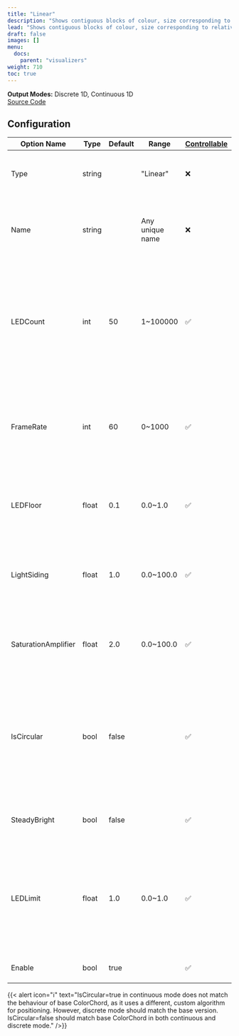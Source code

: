 ```yaml
---
title: "Linear"
description: "Shows contiguous blocks of colour, size corresponding to relative note volume, and with inter-frame continuity."
lead: "Shows contiguous blocks of colour, size corresponding to relative note volume, and with inter-frame continuity."
draft: false
images: []
menu: 
  docs:
    parent: "visualizers"
weight: 710
toc: true
---
```


**Output Modes:** Discrete 1D, Continuous 1D  
[Source Code](https://github.com/CaiB/ColorChord.NET/blob/master/ColorChord.NET/Visualizers/Linear.cs)

## Configuration

<table class="table table-dark">
    <thead class="thead-dark">
        <tr>
            <th scope="col">Option Name</th>
            <th scope="col">Type</th>
            <th scope="col">Default</th>
            <th scope="col">Range</th>
            <th scope="col"><a href="/docs/general/gettingstarted/#controllability">Controllable</a></th>
            <th scope="col">Description</th>
        </tr>
    </thead>
    <tbody>
        <tr>
            <td>Type</td>
            <td>string</td>
            <td></td>
            <td>"Linear"</td>
            <td>❌</td>
            <td><b>Required:</b> Specifies this visualizer type.</td>
        </tr>
        <tr>
            <td>Name</td>
            <td>string</td>
            <td></td>
            <td>Any unique name</td>
            <td>❌</td>
            <td><b>Required:</b> A unique identifier used to attach outputs and controllers.</td>
        </tr>
        <tr>
            <td>LEDCount</td>
            <td>int</td>
            <td>50</td>
            <td>1~100000</td>
            <td>✅</td>
            <td>The number of discrete data points to output. Set this to a low value like 24 if only continuous output is used to save CPU time.</td>
        </tr>
        <tr>
            <td>FrameRate</td>
            <td>int</td>
            <td>60</td>
            <td>0~1000</td>
            <td>✅</td>
            <td>The number of data frames to attempt to calculate per second. Determines how fast the data is output.</td>
        </tr>
        <tr>
            <td>LEDFloor</td>
            <td>float</td>
            <td>0.1</td>
            <td>0.0~1.0</td>
            <td>✅</td>
            <td>The minimum intensity of an LED, before it is output as off instead.</td>
        </tr>
        <tr>
            <td>LightSiding</td>
            <td>float</td>
            <td>1.0</td>
            <td>0.0~100.0</td>
            <td>✅</td>
            <td>How strongly inputs should be amplified before processing. Exponential.</td>
        </tr>
        <tr>
            <td>SaturationAmplifier</td>
            <td>float</td>
            <td>2.0</td>
            <td>0.0~100.0</td>
            <td>✅</td>
            <td>Multiplier for colour saturation before conversion to RGB and output.</td>
        </tr>
        <tr>
            <td>IsCircular</td>
            <td>bool</td>
            <td>false</td>
            <td></td>
            <td>✅</td>
            <td>Whether to treat the output as a circle, allowing wrap-around, or as a line with defined ends.<br />ℹ️ See below note.</td>
        </tr>
        <tr>
            <td>SteadyBright</td>
            <td>bool</td>
            <td>false</td>
            <td></td>
            <td>✅</td>
            <td>Smoothes LED brightness to reduce flickering.</td>
        </tr>
        <tr>
            <td>LEDLimit</td>
            <td>float</td>
            <td>1.0</td>
            <td>0.0~1.0</td>
            <td>✅</td>
            <td>The maximum LED brightness. Caps all LEDs at this value, but does not affect values below this threshold.</td>
        </tr>
        <tr>
            <td>Enable</td>
            <td>bool</td>
            <td>true</td>
            <td></td>
            <td>✅</td>
            <td>Whether to use this visualizer.</td>
        </tr>
    </tbody>
</table>

{{< alert icon="ℹ️" text="IsCircular=true in continuous mode does not match the behaviour of base ColorChord, as it uses a different, custom algorithm for positioning. However, discrete mode should match the base version.<br />IsCircular=false should match base ColorChord in both continuous and discrete mode." />}}